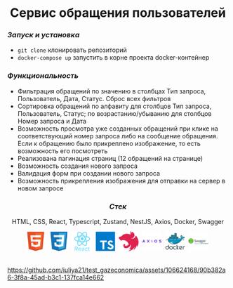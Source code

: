 <h1 align="center"> Сервис обращения пользователей</h1>

<h3><i>Запуск и установка</i></h3>

- <code>git clone</code> клонировать репозиторий
- <code>docker-compose up</code> запустить в корне проекта docker-контейнер

<h3><i>Функциональность</i></h3>

- Фильтрация обращений по значению в столбцах Тип запроса, Пользователь, Дата, Статус. Сброс всех фильтров 
- Сортировка обращений по алфавиту для столбцов Тип запроса, Пользователь, Статус; по возрастанию/убыванию для столбцов Номер запроса и Дата
- Возможность просмотра уже созданных обращений при клике на соответствующий номер запроса либо на сообщение обращения. Если к обращению было прикреплено изображение, то есть возможность его посмотреть
- Реализована пагинация страниц (12 обращений на странице)
- Возможность создания нового запроса
- Валидация форм при создании нового запроса
- Возможность прикрепления изображения для отправки на сервер в новом запросе

<h3 align="center"><i>Стек</i></h3>
<p align="center">HTML, CSS, React, Typescript, Zustand, NestJS, Axios, Docker, Swagger</p>

<div align="center">
  <img src="https://github.com/devicons/devicon/blob/master/icons/html5/html5-original.svg" title="html5" alt="html5" width="45" height="45"/>&nbsp
  <img src="https://github.com/devicons/devicon/blob/master/icons/css3/css3-original.svg" title="css" alt="css" width="45" height="45"/>&nbsp
  <img src="https://github.com/devicons/devicon/blob/master/icons/react/react-original-wordmark.svg" title="reactjs" alt="reactjs" width="45" height="45"/>&nbsp
  <img src="https://github.com/devicons/devicon/blob/master/icons/typescript/typescript-original.svg" title="typescript" alt="typescript" width="45" height="45"/>&nbsp
  <img src="https://github.com/devicons/devicon/blob/master/icons/nestjs/nestjs-original.svg" title="nestJS" alt="nestJS" width="45" height="45"/>&nbsp
  <img src="https://github.com/devicons/devicon/blob/master/icons/axios/axios-plain-wordmark.svg" title="axios" alt="axios" width="45" height="45"/>&nbsp
  <img src="https://github.com/devicons/devicon/blob/master/icons/docker/docker-original-wordmark.svg" title="docker" alt="docker" width="45" height="45"/>&nbsp
  <img src="https://github.com/devicons/devicon/blob/master/icons/swagger/swagger-original-wordmark.svg" title="swagger" alt="swagger" width="45" height="45"/>&nbsp
</div>

<br>

https://github.com/iuliya21/test_gazeconomica/assets/106624168/90b382a6-3f8a-45ad-b3c1-137fca14e662
